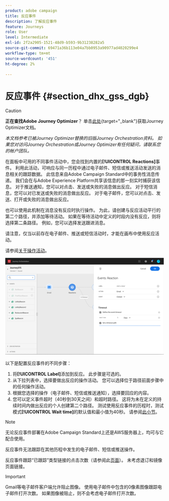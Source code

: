 ```yaml
---
product: adobe campaign
title: 反应事件
description: 了解反应事件
feature: Journeys
role: User
level: Intermediate
exl-id: 2f2a2905-1521-48d9-b593-9b31238282a5
source-git-commit: 69471a36b113e04a7bb0953a90977ad4020299e4
workflow-type: tm+mt
source-wordcount: '451'
ht-degree: 2%

---
```


# 反应事件 {#section_dhx_gss_dgb}


>[!CAUTION]
>
>**正在查找Adobe Journey Optimizer**？ 单击[此处](https://experienceleague.adobe.com/zh-hans/docs/journey-optimizer/using/ajo-home){target="_blank"}获取Journey Optimizer文档。
>
>
>_本文档参考已被Journey Optimizer替换的旧版Journey Orchestration资料。 如果您对访问Journey Orchestration或Journey Optimizer有任何疑问，请联系您的帐户团队。_



在面板中可用的不同事件活动中，您会找到内置的&#x200B;**[!UICONTROL Reactions]**&#x200B;事件。 利用此活动，可响应与同一历程中通过电子邮件、短信或推送活动发送的消息相关的跟踪数据。 此信息来自Adobe Campaign Standard中的事务性消息传递。 我们会在与Adobe Experience Platform共享该信息的那一刻实时捕获该信息。 对于推送通知，您可以对点击、发送或失败的消息做出反应。 对于短信消息，您可以对已发送或失败的消息做出反应。 对于电子邮件，您可以对点击、发送、打开或失败的消息做出反应。

也可以使用此机制在消息没有反应时执行操作。 为此，请创建与反应活动平行的第二个路径，并添加等待活动。 如果在等待活动中定义的时段内没有反应，则将选择第二条路径。 例如，您可以选择发送跟进消息。

请注意，仅当以前存在电子邮件、推送或短信活动时，才能在画布中使用反应活动。

请参阅[关于操作活动](../building-journeys/about-action-activities.md)。

![](../assets/journey45.png)

以下是配置反应事件的不同步骤：

1. 将&#x200B;**[!UICONTROL Label]**&#x200B;添加到反应。 此步骤是可选的。
1. 从下拉列表中，选择要做出反应的操作活动。 您可以选择位于路径前面步骤中的任何操作活动。
1. 根据您选择的操作（电子邮件、短信或推送通知），选择要回应的内容。
1. 您可以定义事件超时（40秒到30天之间）和超时路径。 这将为未在定义的持续时间内做出反应的个人创建第二个路径。 测试使用反应事件的历程时，测试模式&#x200B;**[!UICONTROL Wait time]**&#x200B;的默认值和最小值为40秒。 请参阅[此小节](../building-journeys/testing-the-journey.md)。

>[!NOTE]
>
>无论反应事件部署在Adobe Campaign Standard上还是AWS服务器上，均可与它配合使用。
>
>反应事件无法跟踪在其他历程中发生的电子邮件、短信或推送操作。
>
>反应事件跟踪“已跟踪”类型链接的点击次数（请参阅此[页面](https://experienceleague.adobe.com/docs/campaign-standard/using/designing-content/links.html#about-tracked-urls)）。 未考虑退订和镜像页面链接。

>[!IMPORTANT]
>
>Gmail等电子邮件客户端允许阻止图像。 使用电子邮件中包含的0像素图像跟踪电子邮件打开次数。 如果图像被阻止，则不会考虑电子邮件打开次数。
